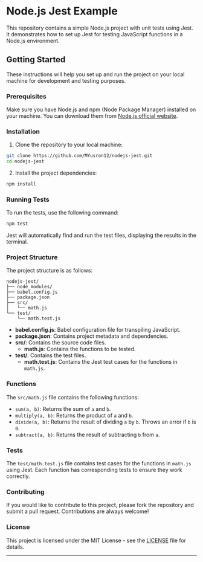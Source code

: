 # Node.js Jest Example

This repository contains a simple Node.js project with unit tests using Jest. It demonstrates how to set up Jest for testing JavaScript functions in a Node.js environment.

## Getting Started

These instructions will help you set up and run the project on your local machine for development and testing purposes.

### Prerequisites

Make sure you have Node.js and npm (Node Package Manager) installed on your machine. You can download them from [Node.js official website](https://nodejs.org/).

### Installation

1. Clone the repository to your local machine:

```bash
git clone https://github.com/MYusron12/nodejs-jest.git
cd nodejs-jest
```

2. Install the project dependencies:

```bash
npm install
```

### Running Tests

To run the tests, use the following command:

```bash
npm test
```

Jest will automatically find and run the test files, displaying the results in the terminal.

### Project Structure

The project structure is as follows:

```
nodejs-jest/
├── node_modules/
├── babel.config.js
├── package.json
├── src/
│   └── math.js
└── test/
    └── math.test.js
```

- **babel.config.js**: Babel configuration file for transpiling JavaScript.
- **package.json**: Contains project metadata and dependencies.
- **src/**: Contains the source code files.
  - **math.js**: Contains the functions to be tested.
- **test/**: Contains the test files.
  - **math.test.js**: Contains the Jest test cases for the functions in `math.js`.

### Functions

The `src/math.js` file contains the following functions:

- `sum(a, b)`: Returns the sum of `a` and `b`.
- `multiply(a, b)`: Returns the product of `a` and `b`.
- `divide(a, b)`: Returns the result of dividing `a` by `b`. Throws an error if `b` is `0`.
- `subtract(a, b)`: Returns the result of subtracting `b` from `a`.

### Tests

The `test/math.test.js` file contains test cases for the functions in `math.js` using Jest. Each function has corresponding tests to ensure they work correctly.

### Contributing

If you would like to contribute to this project, please fork the repository and submit a pull request. Contributions are always welcome!

### License

This project is licensed under the MIT License - see the [LICENSE](LICENSE) file for details.

---
